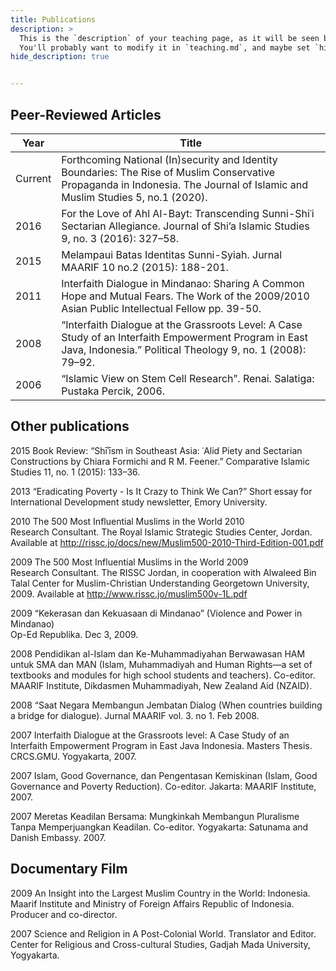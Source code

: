 ```yaml
---
title: Publications
description: >
  This is the `description` of your teaching page, as it will be seen by search engines.
  You'll probably want to modify it in `teaching.md`, and maybe set `hide_description` to `true` in the front matter.
hide_description: true


---
```

## Peer-Reviewed Articles

Year  |Title                                 
-------|-----
Current|Forthcoming	National (In)security and Identity Boundaries: The Rise of Muslim Conservative Propaganda in Indonesia. The Journal of Islamic and Muslim Studies 5, no.1 (2020).
2016  | For the Love of Ahl Al-Bayt: Transcending Sunni-Shiʿi Sectarian Allegiance. Journal of Shi’a Islamic Studies 9, no. 3 (2016): 327–58.
2015  |	Melampaui Batas Identitas Sunni-Syiah. Jurnal MAARIF 10 no.2 (2015): 188-201.
2011	|Interfaith Dialogue in Mindanao: Sharing A Common Hope and Mutual Fears. The Work of the 2009/2010 Asian Public Intellectual Fellow pp. 39-50.
2008 |	“Interfaith Dialogue at the Grassroots Level: 	 A Case Study of an Interfaith Empowerment Program in East Java, Indonesia.”  Political  Theology 9, no. 1 (2008): 79–92.
2006	| “Islamic View on Stem Cell Research”. Renai. Salatiga: Pustaka Percik, 2006.
					
## Other publications
2015	Book Review: “Shīʾīsm in Southeast Asia: ʿAlid Piety and Sectarian Constructions
by Chiara Formichi and R M. Feener.” Comparative Islamic Studies 11, no. 1 (2015): 133–36.

2013	“Eradicating Poverty - Is It Crazy to Think We Can?”
Short essay for International Development study newsletter, Emory University.

2010	The 500 Most Influential Muslims in the World 2010	
Research Consultant. The Royal Islamic Strategic Studies Center, Jordan.
Available at http://rissc.jo/docs/new/Muslim500-2010-Third-Edition-001.pdf

2009	The 500 Most Influential Muslims in the World 2009	
Research Consultant. The RISSC Jordan, in cooperation with Alwaleed Bin Talal Center 
for Muslim-Christian Understanding Georgetown University, 2009.
Available at http://www.rissc.jo/muslim500v-1L.pdf

2009	“Kekerasan dan Kekuasaan di Mindanao” (Violence and Power in Mindanao)	
Op-Ed Republika. Dec 3, 2009.

2008	Pendidikan al-Islam dan Ke-Muhammadiyahan Berwawasan HAM untuk SMA dan MAN
(Islam, Muhammadiyah and Human Rights—a set of textbooks and modules for high school students and teachers). Co-editor. MAARIF Institute, Dikdasmen Muhammadiyah, New Zealand Aid (NZAID). 

2008	“Saat Negara Membangun Jembatan Dialog (When countries building a bridge for dialogue).
Jurnal MAARIF vol. 3. no 1. Feb 2008.

2007	Interfaith Dialogue at the Grassroots level: A Case Study of an Interfaith Empowerment Program in East Java Indonesia. Masters Thesis. CRCS.GMU. Yogyakarta, 2007.

2007	Islam, Good Governance, dan Pengentasan Kemiskinan (Islam, Good Governance
and Poverty Reduction). Co-editor. Jakarta: MAARIF Institute, 2007.

	
2007	Meretas Keadilan Bersama: Mungkinkah Membangun Pluralisme Tanpa Memperjuangkan Keadilan.
Co-editor. Yogyakarta: Satunama and Danish Embassy. 2007.

## Documentary Film
2009	An Insight into the Largest Muslim Country in the World: Indonesia.
Maarif Institute and Ministry of Foreign Affairs Republic of Indonesia.
Producer and co-director.

2007	Science and Religion in A Post-Colonial World. Translator and Editor.
Center for Religious and Cross-cultural Studies, Gadjah Mada University, Yogyakarta.

